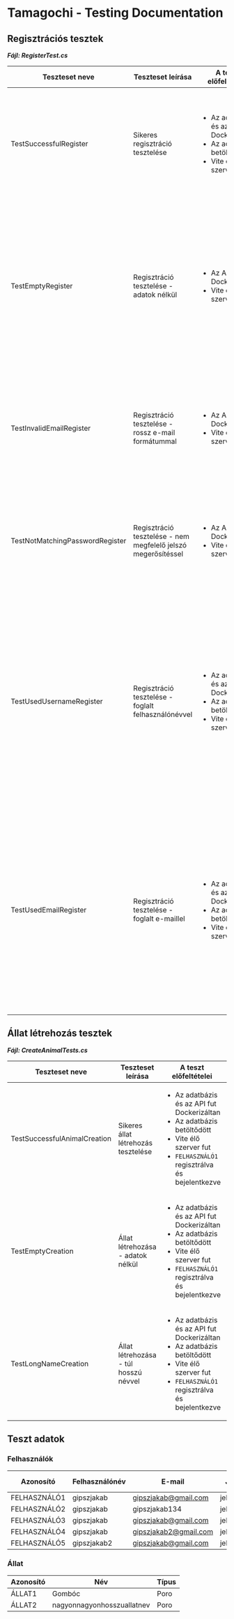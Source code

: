 # Tamagochi - Testing Documentation

## Regisztrációs tesztek

***Fájl: RegisterTest.cs***

| Teszteset neve                  | Teszteset leírása                                             | A teszt előfeltételei                                                                                                    | A teszt lépései                                                                                                                                                                                                                                                                    | Elvárt eredmény                                                                                                                                                                                                                                                                             | Sikeres | Szerző      | Dátum       |
|---------------------------------|---------------------------------------------------------------|--------------------------------------------------------------------------------------------------------------------------|------------------------------------------------------------------------------------------------------------------------------------------------------------------------------------------------------------------------------------------------------------------------------------|---------------------------------------------------------------------------------------------------------------------------------------------------------------------------------------------------------------------------------------------------------------------------------------------|:-------:|-------------|-------------|
| TestSuccessfulRegister          | Sikeres regisztráció tesztelése                               | <ul><li>Az adatbázis és az API fut Dockerizáltan</li><li>Az adatbázis betöltődött</li><li>Vite élő szerver fut</li></ul> | <ol><li>Betölti a regisztrációs oldalt</li><li>Kitölti az űrlapot `FELHASZNÁLÓ1` adataival</li><li>Megnyomja a Regisztráció gombot</li></ol>                                                                                                                                       | <ul><li>Átlép a bejelentkező oldalra</li></ul>                                                                                                                                                                                                                                              | &check; | Szögi Péter | 2023.04.11. |
| TestEmptyRegister               | Regisztráció tesztelése - adatok nélkül                       | <ul><li>Az API fut Dockerizáltan</li><li>Vite élő szerver fut</li></ul>                                                  | <ol><li>Betölti a regisztrációs oldalt</li><li>Megnyomja a Regisztráció gombot</li></ol>                                                                                                                                                                                           | <ul><li>Felhasználónév hibaüzenet: `A felhasználónév megadása kötelező!`</li><li>E-mail hibaüzenet: `Az e-mail megadása kötelező!`</li><li>Jelszó hibaüzenet: `A jelszó megadása kötelező!`</li><li>Jelszó megerősítése hibaüzenet: `A jelszó megerősítésének megadása kötelező!`</li></ul> | &check; | Szögi Péter | 2023.04.11. |
| TestInvalidEmailRegister        | Regisztráció tesztelése - rossz e-mail formátummal            | <ul><li>Az API fut Dockerizáltan</li><li>Vite élő szerver fut</li></ul>                                                  | <ol><li>Betölti a regisztrációs oldalt</li><li>Kitölti az űrlapot `FELHASZNÁLÓ2` adataival</li><li>Megnyomja a Regisztráció gombot</li></ol>                                                                                                                                       | <ul><li>E-mail hibaüzenet: `Az e-mail formátuma nem megfelelő!`</li></ul>                                                                                                                                                                                                                   | &check; | Szögi Péter | 2023.04.11. |
| TestNotMatchingPasswordRegister | Regisztráció tesztelése - nem megfelelő jelszó megerősítéssel | <ul><li>Az API fut Dockerizáltan</li><li>Vite élő szerver fut</li></ul>                                                  | <ol><li>Betölti a regisztrációs oldalt</li><li>Kitölti az űrlapot `FELHASZNÁLÓ3` adataival</li><li>Megnyomja a Regisztráció gombot</li></ol>                                                                                                                                       | <ul><li>Jelszó megerősítése hibaüzenet: `A jelszó megerősítésének meg kell egyeznie a jelszóval!`</li></ul>                                                                                                                                                                                 | &check; | Szögi Péter | 2023.04.11. |
| TestUsedUsernameRegister        | Regisztráció tesztelése - foglalt felhasználónévvel           | <ul><li>Az adatbázis és az API fut Dockerizáltan</li><li>Az adatbázis betöltődött</li><li>Vite élő szerver fut</li></ul> | <ol><li>Betölti a regisztrációs oldalt</li><li>Kitölti az űrlapot `FELHASZNÁLÓ4` adataival</li><li>Megnyomja a Regisztráció gombot</li><li>Visszalép a regisztrációs oldalra</li><li>Kitölti az űrlapot `FELHASZNÁLÓ4` adataival</li><li>Megnyomja a Regisztráció gombot</li></ol> | <ul><li>Hibaüzenet: `A felhasználónév már használatban van!`</li></ul>                                                                                                                                                                                                                      | &check; | Szögi Péter | 2023.04.11. |
| TestUsedEmailRegister           | Regisztráció tesztelése - foglalt e-maillel                   | <ul><li>Az adatbázis és az API fut Dockerizáltan</li><li>Az adatbázis betöltődött</li><li>Vite élő szerver fut</li></ul> | <ol><li>Betölti a regisztrációs oldalt</li><li>Kitölti az űrlapot `FELHASZNÁLÓ5` adataival</li><li>Megnyomja a Regisztráció gombot</li><li>Visszalép a regisztrációs oldalra</li><li>Kitölti az űrlapot `FELHASZNÁLÓ5` adataival</li><li>Megnyomja a Regisztráció gombot</li></ol> | <ul><li>Hibaüzenet: `Az e-mail már használatban van!`</li></ul>                                                                                                                                                                                                                             | &check; | Szögi Péter | 2023.04.11. |

## Állat létrehozás tesztek

***Fájl: CreateAnimalTests.cs***

| Teszteset neve               | Teszteset leírása                     | A teszt előfeltételei                                                                                                                                                         | A teszt lépései                                                                                                                       | Elvárt eredmény                                                                                                                | Sikeres | Szerző      | Dátum       |
|------------------------------|---------------------------------------|-------------------------------------------------------------------------------------------------------------------------------------------------------------------------------|---------------------------------------------------------------------------------------------------------------------------------------|--------------------------------------------------------------------------------------------------------------------------------|:-------:|-------------|-------------|
| TestSuccessfulAnimalCreation | Sikeres állat létrehozás tesztelése   | <ul><li>Az adatbázis és az API fut Dockerizáltan</li><li>Az adatbázis betöltődött</li><li>Vite élő szerver fut</li><li>`FELHASZNÁLÓ1` regisztrálva és bejelentkezve</li></ul> | <ol><li>Betölti az állatválasztó oldalt</li><li>Kitölti az űrlapot `ÁLLAT1` adataival</li><li>Megnyomja a Létrehozás gombot</li></ol> | <ul><li>Átlép a főoldalra</li><li>A főoldalon látható lesz `ÁLLAT1` neve a statisztikadoboz címsorában</li></ul>               | &check; | Szögi Péter | 2023.04.13. |
| TestEmptyCreation            | Állat létrehozása - adatok nélkül     | <ul><li>Az adatbázis és az API fut Dockerizáltan</li><li>Az adatbázis betöltődött</li><li>Vite élő szerver fut</li><li>`FELHASZNÁLÓ1` regisztrálva és bejelentkezve</li></ul> | <ol><li>Betölti az állatválasztó oldalt</li><li>Megnyomja a Létrehozás gombot</li></ol>                                               | <ul><li>Név hibaüzenet: `A név kitöltése kötelező!`</li><li>Állatfajta hibaüzenet: `Az állat kiválasztása kötelező!`</li></ul> | &check; | Szögi Péter | 2023.04.13. |
| TestLongNameCreation         | Állat létrehozása - túl hosszú névvel | <ul><li>Az adatbázis és az API fut Dockerizáltan</li><li>Az adatbázis betöltődött</li><li>Vite élő szerver fut</li><li>`FELHASZNÁLÓ1` regisztrálva és bejelentkezve</li></ul> | <ol><li>Betölti az állatválasztó oldalt</li><li>Kitölti az űrlapot `ÁLLAT2` adataival</li><li>Megnyomja a Létrehozás gombot</li></ol> | <ul><li>Név hibaüzenet: `A név maximum 25 karakter hosszú lehet!`</li></ul>                                                    | &check; | Szögi Péter | 2023.04.13. |
 

## Teszt adatok

### Felhasználók

| Azonosító    | Felhasználónév | E-mail                | Jelszó    | Jelszó megerősítése |
|--------------|----------------|-----------------------|-----------|---------------------|
| FELHASZNÁLÓ1 | gipszjakab     | gipszjakab@gmail.com  | jelszo123 | jelszo123           |
| FELHASZNÁLÓ2 | gipszjakab     | gipszjakab134         | jelszo123 | jelszo123           |
| FELHASZNÁLÓ3 | gipszjakab     | gipszjakab@gmail.com  | jelszo123 | jelszo1234          |
| FELHASZNÁLÓ4 | gipszjakab     | gipszjakab2@gmail.com | jelszo123 | jelszo123           |
| FELHASZNÁLÓ5 | gipszjakab2    | gipszjakab@gmail.com  | jelszo123 | jelszo123           |

### Állat

| Azonosító | Név                        | Típus |
|-----------|----------------------------|-------|
| ÁLLAT1    | Gombóc                     | Poro  |
| ÁLLAT2    | nagyonnagyonhosszuallatnev | Poro  |
